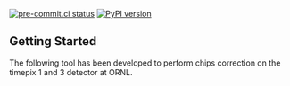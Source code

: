 [![pre-commit.ci status](https://results.pre-commit.ci/badge/github/ornlneutronimaging/timepix_geometry_correction/main.svg)](https://results.pre-commit.ci/latest/github/ornlneutronimaging/timepix_geometry_correction/main)
[![PyPI version](https://badge.fury.io/py/timepix-geometry-correction.svg)](https://pypi.org/project/timepix-geometry-correction/)


## Getting Started

The following tool has been developed to perform chips correction on the timepix 1 and 3 detector at ORNL.
